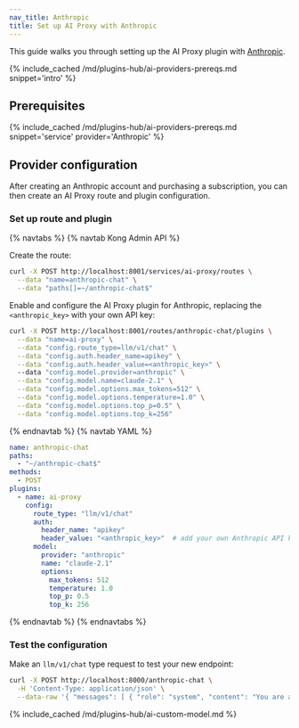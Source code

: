 ```yaml
---
nav_title: Anthropic
title: Set up AI Proxy with Anthropic
---
```


This guide walks you through setting up the AI Proxy plugin with [Anthropic](https://www.anthropic.com/).

{% include_cached /md/plugins-hub/ai-providers-prereqs.md snippet='intro' %}

## Prerequisites

{% include_cached /md/plugins-hub/ai-providers-prereqs.md snippet='service' provider='Anthropic' %}

## Provider configuration

After creating an Anthropic account and purchasing a subscription, you can then create an
AI Proxy route and plugin configuration.

### Set up route and plugin

{% navtabs %}
{% navtab Kong Admin API %}

Create the route:

```bash
curl -X POST http://localhost:8001/services/ai-proxy/routes \
  --data "name=anthropic-chat" \
  --data "paths[]=~/anthropic-chat$"
```

Enable and configure the AI Proxy plugin for Anthropic, replacing the `<anthropic_key>` with your own API key:

```bash
curl -X POST http://localhost:8001/routes/anthropic-chat/plugins \
  --data "name=ai-proxy" \
  --data "config.route_type=llm/v1/chat" \
  --data "config.auth.header_name=apikey" \
  --data "config.auth.header_value=<anthropic_key>" \ 
  --data "config.model.provider=anthropic" \
  --data "config.model.name=claude-2.1" \
  --data "config.model.options.max_tokens=512" \
  --data "config.model.options.temperature=1.0" \
  --data "config.model.options.top_p=0.5" \
  --data "config.model.options.top_k=256"
```

{% endnavtab %}
{% navtab YAML %}
```yaml
name: anthropic-chat
paths:
  - "~/anthropic-chat$"
methods:
  - POST
plugins:
  - name: ai-proxy
    config:
      route_type: "llm/v1/chat"
      auth:
        header_name: "apikey"
        header_value: "<anthropic_key>"  # add your own Anthropic API key
      model:
        provider: "anthropic"
        name: "claude-2.1"
        options:
          max_tokens: 512
          temperature: 1.0
          top_p: 0.5
          top_k: 256
```

{% endnavtab %}
{% endnavtabs %}

### Test the configuration

Make an `llm/v1/chat` type request to test your new endpoint:

```bash
curl -X POST http://localhost:8000/anthropic-chat \
  -H 'Content-Type: application/json' \
  --data-raw '{ "messages": [ { "role": "system", "content": "You are a mathematician" }, { "role": "user", "content": "What is 1+1?"} ] }'
```
{% include_cached /md/plugins-hub/ai-custom-model.md %}